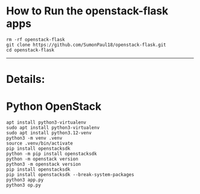 # How to Run the openstack-flask apps

~~~
rm -rf openstack-flask
git clone https://github.com/SumonPaul18/openstack-flask.git
cd openstack-flask
~~~
---
# Details:

# Python OpenStack
```
apt install python3-virtualenv
sudo apt install python3-virtualenv
sudo apt install python3.12-venv
python3 -m venv .venv
source .venv/bin/activate
pip install openstacksdk
python -m pip install openstacksdk
python -m openstack version
python3 -m openstack version
pip install openstacksdk
pip install openstacksdk --break-system-packages
python3 app.py 
python3 op.py 
```
